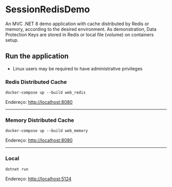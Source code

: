 # SessionRedisDemo
An MVC .NET 8 demo application with cache distributed by Redis or memory, according to the desired environment. As demonstration, Data Protection Keys are stored in Redis or local file (volume) on containers setup.

## Run the application

- Linux users may be required to have administrative privileges

### Redis Distributed Cache
```
docker-compose up --build web_redis
```
Endereço:
[http://localhost:8080](http://localhost:8080/)

---

### Memory Distributed Cache
```
docker-compose up --build web_memory
```
Endereço:
[http://localhost:8080](http://localhost:8080/)

---

### Local
```
dotnet run
```
Endereço:
[http://localhost:5124](http://localhost:5124/)
